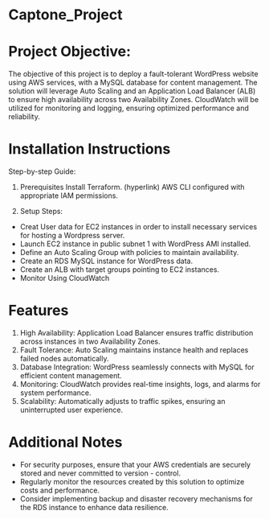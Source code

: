 # Captone_Project

# Project Objective:

The objective of this project is to deploy a fault-tolerant WordPress website using AWS services, with a MySQL database for content management. The solution will leverage Auto Scaling and an Application Load Balancer (ALB) to ensure high availability across two Availability Zones. CloudWatch will be utilized for monitoring and logging, ensuring optimized performance and reliability.



# Installation Instructions
   Step-by-step Guide:

1. Prerequisites
    Install Terraform. (hyperlink)
    AWS CLI configured with appropriate IAM permissions.

2. Setup Steps:
    
 - Creat User data for EC2 instances in order to install necessary services for hosting a Wordpress server.
 - Launch EC2 instance in public subnet 1 with WordPress AMI installed.
 - Define an Auto Scaling Group with policies to maintain availability.
 - Create an RDS MySQL instance for WordPress data.
 - Create an ALB with target groups pointing to EC2 instances.
 - Monitor Using CloudWatch

# Features

1. High Availability:
    Application Load Balancer ensures traffic distribution across instances in two Availability Zones.
2. Fault Tolerance:
    Auto Scaling maintains instance health and replaces failed nodes automatically.
3. Database Integration:
    WordPress seamlessly connects with MySQL for efficient content management.
4. Monitoring:
    CloudWatch provides real-time insights, logs, and alarms for system performance.
5. Scalability:
    Automatically adjusts to traffic spikes, ensuring an uninterrupted user experience.


# Additional Notes
- For security purposes, ensure that your AWS credentials are securely stored and never committed to version - control.
- Regularly monitor the resources created by this solution to optimize costs and performance.
- Consider implementing backup and disaster recovery mechanisms for the RDS instance to enhance data resilience.
